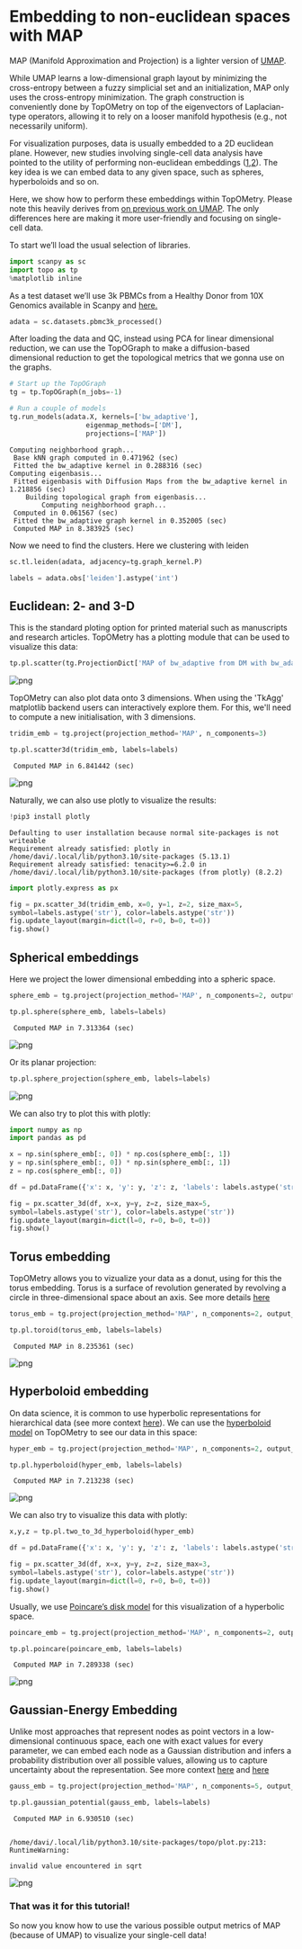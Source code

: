 # Embedding to non-euclidean spaces with MAP

MAP (Manifold Approximation and Projection) is a lighter version of [UMAP](https://umap-learn.readthedocs.io/en/latest/index.html).

While UMAP learns a low-dimensional graph layout by minimizing the cross-entropy between a fuzzy simplicial set and an initialization, MAP only uses the cross-entropy minimization. The graph construction is conveniently done by TopOMetry on top of the eigenvectors of Laplacian-type operators, allowing it to rely on a looser manifold hypothesis (e.g., not necessarily uniform).

For visualization purposes, data is usually embedded to a 2D euclidean plane. However, new studies involving single-cell data analysis have pointed to the utility of performing non-euclidean embeddings ([1](https://doi.org/10.1038/s41467-020-16822-4),[2](https://doi.org/10.1038/s41467-021-22851-4)). The key idea is we can embed data to any given space, such as spheres, hyperboloids and so on.

Here, we show how to perform these embeddings within TopOMetry. Please note this heavily derives from [on previous work on UMAP](https://umap-learn.readthedocs.io/en/latest/embedding_space.html). The only differences here are making it more user-friendly and focusing on single-cell data.

To start we’ll load the usual selection of libraries.


```python
import scanpy as sc
import topo as tp
%matplotlib inline
```

As a test dataset we’ll use 3k PBMCs from a Healthy Donor from 10X Genomics available in Scanpy and [here.](https://support.10xgenomics.com/single-cell-gene-expression/datasets/1.1.0/pbmc3k)


```python
adata = sc.datasets.pbmc3k_processed()
```

After loading the data and QC, instead using PCA for linear dimensional reduction, we can use the TopOGraph to make a diffusion-based dimensional reduction to get the topological metrics that we gonna use on the graphs. 


```python
# Start up the TopOGraph
tg = tp.TopOGraph(n_jobs=-1)

# Run a couple of models
tg.run_models(adata.X, kernels=['bw_adaptive'],
                   eigenmap_methods=['DM'],
                   projections=['MAP'])
```

    Computing neighborhood graph...
     Base kNN graph computed in 0.471962 (sec)
     Fitted the bw_adaptive kernel in 0.288316 (sec)
    Computing eigenbasis...
     Fitted eigenbasis with Diffusion Maps from the bw_adaptive kernel in 1.218856 (sec)
        Building topological graph from eigenbasis...
            Computing neighborhood graph...
     Computed in 0.061567 (sec)
     Fitted the bw_adaptive graph kernel in 0.352005 (sec)
     Computed MAP in 8.383925 (sec)


Now we need to find the clusters. Here we clustering with leiden


```python
sc.tl.leiden(adata, adjacency=tg.graph_kernel.P)
```


```python
labels = adata.obs['leiden'].astype('int')
```

## Euclidean: 2- and 3-D 

This is the standard ploting option for printed material such as manuscripts and research articles. TopOMetry has a plotting module that can be used to visualize this data:


```python
tp.pl.scatter(tg.ProjectionDict['MAP of bw_adaptive from DM with bw_adaptive'], labels=labels)
```


    
![png](h_non_euclidean_files/h_non_euclidean_11_0.png)
    


TopOMetry can also plot data onto 3 dimensions. When using the 'TkAgg' matplotlib backend users can interactively explore them. For this, we'll need to compute a new initialisation, with 3 dimensions.


```python
tridim_emb = tg.project(projection_method='MAP', n_components=3)

tp.pl.scatter3d(tridim_emb, labels=labels)
```

     Computed MAP in 6.841442 (sec)



    
![png](h_non_euclidean_files/h_non_euclidean_13_1.png)
    


Naturally, we can also use plotly to visualize the results:




```python
!pip3 install plotly
```

    Defaulting to user installation because normal site-packages is not writeable
    Requirement already satisfied: plotly in /home/davi/.local/lib/python3.10/site-packages (5.13.1)
    Requirement already satisfied: tenacity>=6.2.0 in /home/davi/.local/lib/python3.10/site-packages (from plotly) (8.2.2)



```python
import plotly.express as px 

fig = px.scatter_3d(tridim_emb, x=0, y=1, z=2, size_max=5, 
symbol=labels.astype('str'), color=labels.astype('str'))
fig.update_layout(margin=dict(l=0, r=0, b=0, t=0))
fig.show()
```



## Spherical embeddings


Here we project the lower dimensional embedding into a spheric space. 


```python
sphere_emb = tg.project(projection_method='MAP', n_components=2, output_metric='haversine')

tp.pl.sphere(sphere_emb, labels=labels)
```

     Computed MAP in 7.313364 (sec)



    
![png](h_non_euclidean_files/h_non_euclidean_19_1.png)
    


Or its planar projection:


```python
tp.pl.sphere_projection(sphere_emb, labels=labels)
```


    
![png](h_non_euclidean_files/h_non_euclidean_21_0.png)
    


We can also try to plot this with plotly:


```python
import numpy as np
import pandas as pd

x = np.sin(sphere_emb[:, 0]) * np.cos(sphere_emb[:, 1])
y = np.sin(sphere_emb[:, 0]) * np.sin(sphere_emb[:, 1])
z = np.cos(sphere_emb[:, 0])

df = pd.DataFrame({'x': x, 'y': y, 'z': z, 'labels': labels.astype('str')})

fig = px.scatter_3d(df, x=x, y=y, z=z, size_max=5, 
symbol=labels.astype('str'), color=labels.astype('str'))
fig.update_layout(margin=dict(l=0, r=0, b=0, t=0))
fig.show()
```



## Torus embedding

TopOMetry allows you to vizualize your data as a donut, using for this the torus embedding. Torus is a surface of revolution generated by revolving a circle in three-dimensional space about an axis. See more details [here](https://en.wikipedia.org/wiki/Torus)


```python
torus_emb = tg.project(projection_method='MAP', n_components=2, output_metric='torus')

tp.pl.toroid(torus_emb, labels=labels)
```

     Computed MAP in 8.235361 (sec)



    
![png](h_non_euclidean_files/h_non_euclidean_26_1.png)
    


## Hyperboloid embedding


On data science, it is common to use hyperbolic representations for hierarchical data (see more context [here](https://www.ncbi.nlm.nih.gov/pmc/articles/PMC6534139/)). We can use the [hyperboloid model](https://en.wikipedia.org/wiki/Hyperboloid_model) on TopOMetry to see our data in this space:


```python
hyper_emb = tg.project(projection_method='MAP', n_components=2, output_metric='hyperboloid')

tp.pl.hyperboloid(hyper_emb, labels=labels)
```

     Computed MAP in 7.213238 (sec)



    
![png](h_non_euclidean_files/h_non_euclidean_29_1.png)
    


We can also try to visualize this data with plotly:


```python
x,y,z = tp.pl.two_to_3d_hyperboloid(hyper_emb)

df = pd.DataFrame({'x': x, 'y': y, 'z': z, 'labels': labels.astype('str')})

fig = px.scatter_3d(df, x=x, y=y, z=z, size_max=3,
symbol=labels.astype('str'), color=labels.astype('str'))
fig.update_layout(margin=dict(l=0, r=0, b=0, t=0))
fig.show()
```



Usually, we use [Poincare’s disk model](https://en.wikipedia.org/wiki/Poincar%C3%A9_disk_model) for this visualization of a hyperbolic space.


```python
poincare_emb = tg.project(projection_method='MAP', n_components=2, output_metric='poincare')

tp.pl.poincare(poincare_emb, labels=labels)
```

     Computed MAP in 7.289338 (sec)



    
![png](h_non_euclidean_files/h_non_euclidean_33_1.png)
    


## Gaussian-Energy Embedding

Unlike most approaches that represent nodes as point vectors in a low-dimensional continuous space, each one with exact values for every parameter, we can embed each node as a Gaussian distribution and infers a probability distribution over all possible values, allowing us to capture uncertainty about the representation. See more context [here](https://doi.org/10.1371/journal.pcbi.1008186) and [here](https://arxiv.org/abs/1707.03815v4)


```python
gauss_emb = tg.project(projection_method='MAP', n_components=5, output_metric='gaussian_energy')

tp.pl.gaussian_potential(gauss_emb, labels=labels)
```

     Computed MAP in 6.930510 (sec)


    /home/davi/.local/lib/python3.10/site-packages/topo/plot.py:213: RuntimeWarning:
    
    invalid value encountered in sqrt
    



    
![png](h_non_euclidean_files/h_non_euclidean_36_2.png)
    


### That was it for this tutorial!

So now you know how to use the various possible output metrics of MAP (because of UMAP) to visualize your single-cell data!
